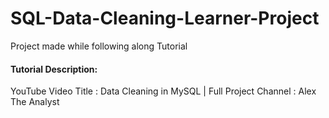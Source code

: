 # SQL-Data-Cleaning-Learner-Project
Project made while following along Tutorial

#### Tutorial Description:
YouTube Video Title : Data Cleaning in MySQL | Full Project
Channel : Alex The Analyst
